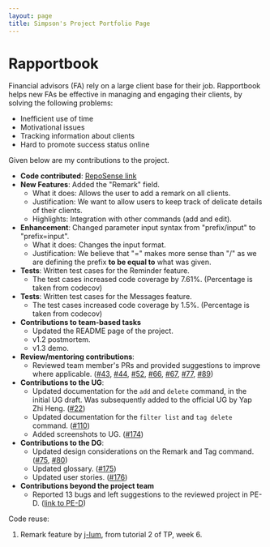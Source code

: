 ```yaml
---
layout: page
title: Simpson's Project Portfolio Page
---
```


# Rapportbook

Financial advisors (FA) rely on a large client base for their job. Rapportbook helps new FAs be effective in managing and engaging their clients, by solving the following problems:
- Inefficient use of time
- Motivational issues
- Tracking information about clients
- Hard to promote success status online

Given below are my contributions to the project.

- **Code contributed**: [RepoSense link](https://nus-cs2103-ay2223s1.github.io/tp-dashboard/?search=craeyeons&breakdown=true&sort=groupTitle&sortWithin=title&since=2022-09-16&timeframe=commit&mergegroup=&groupSelect=groupByRepos&checkedFileTypes=docs~functional-code~test-code~other)
- **New Features**: Added the "Remark" field.
  - What it does: Allows the user to add a remark on all clients.
  - Justification: We want to allow users to keep track of delicate details of their clients.
  - Highlights: Integration with other commands (add and edit).
- **Enhancement**: Changed parameter input syntax from "prefix/input" to "prefix=input".
  - What it does: Changes the input format.
  - Justification: We believe that "=" makes more sense than "/" as we are defining the prefix **to be equal to** what was given.
- **Tests**: Written test cases for the Reminder feature.
  - The test cases increased code coverage by 7.61%. (Percentage is taken from codecov)
- **Tests**: Written test cases for the Messages feature.
  - The test cases increased code coverage by 1.5%. (Percentage is taken from codecov)
- **Contributions to team-based tasks**
  - Updated the README page of the project.
  - v1.2 postmortem.
  - v1.3 demo.
- **Review/mentoring contributions**:
  - Reviewed team member's PRs and provided suggestions to improve where applicable.
    ([#43](https://github.com/AY2223S1-CS2103T-T13-2/tp/pull/43),
    [#44](https://github.com/AY2223S1-CS2103T-T13-2/tp/pull/44),
    [#52](https://github.com/AY2223S1-CS2103T-T13-2/tp/pull/52),
    [#66](https://github.com/AY2223S1-CS2103T-T13-2/tp/pull/66),
    [#67](https://github.com/AY2223S1-CS2103T-T13-2/tp/pull/67),
    [#77](https://github.com/AY2223S1-CS2103T-T13-2/tp/pull/77),
    [#89](https://github.com/AY2223S1-CS2103T-T13-2/tp/pull/89))
- **Contributions to the UG**:
  - Updated documentation for the `add` and `delete` command, in the initial UG draft. Was subsequently added to the official UG by Yap Zhi Heng. ([#22](https://github.com/AY2223S1-CS2103T-T13-2/tp/pull/22))
  - Updated documentation for the `filter list` and `tag delete` command. ([#110](https://github.com/AY2223S1-CS2103T-T13-2/tp/pull/110))
  - Added screenshots to UG. ([#174](https://github.com/AY2223S1-CS2103T-T13-2/tp/pull/174))
- **Contributions to the DG**:
  - Updated design considerations on the Remark and Tag command.
  ([#75](https://github.com/AY2223S1-CS2103T-T13-2/tp/pull/75), [#80](https://github.com/AY2223S1-CS2103T-T13-2/tp/pull/80))
  - Updated glossary. ([#175](https://github.com/AY2223S1-CS2103T-T13-2/tp/pull/175))
  - Updated user stories. ([#176](https://github.com/AY2223S1-CS2103T-T13-2/tp/pull/176))
- **Contributions beyond the project team**
  - Reported 13 bugs and left suggestions to the reviewed project in PE-D.
  ([link to PE-D](https://github.com/craeyeons/ped/issues))

Code reuse:
1. Remark feature by [j-lum](https://github.com/se-edu/addressbook-level3/compare/tutorial-add-remark), from tutorial 2 of TP, week 6.
